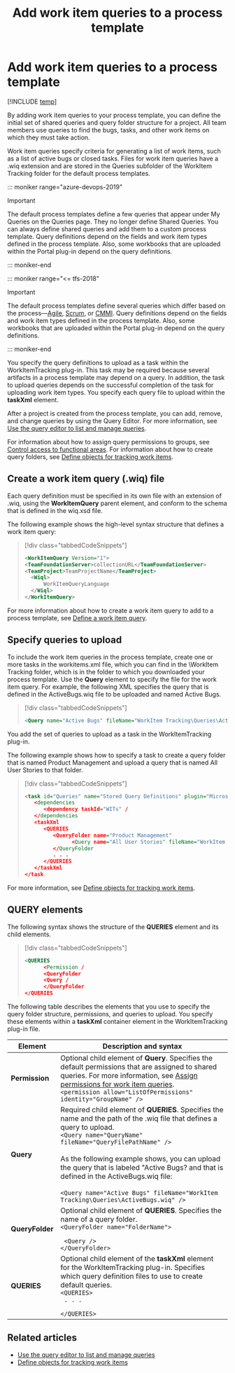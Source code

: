 ﻿---
title: Add work item queries to a process template
titleSuffix: Azure DevOps & TFS
description: Define the initial set of shared queries and query folder structure for a project in Team Foundation Server
ms.technology: devops-agile
ms.assetid: 74f21c5c-76a0-4b0f-9cdf-d599f7a08eeb
ms.author: kaelli
ms.topic: reference
ms.date: 04/11/2019
---

# Add work item queries to a process template

[!INCLUDE [temp](../../includes/customization-phase-0-and-1-plus-version-header.md)]

By adding work item queries to your process template, you can define the initial set of shared queries and query folder structure for a project. All team members use queries to find the bugs, tasks, and other work items on which they must take action.

Work item queries specify criteria for generating a list of work items, such as a list of active bugs or closed tasks. Files for work item queries have a .wiq extension and are stored in the Queries subfolder of the WorkItem Tracking folder for the default process templates.

::: moniker range="azure-devops-2019"

> [!IMPORTANT]  
> The default process templates define a few queries that appear under My Queries on the Queries page. They no longer define Shared Queries. You can always define shared queries and add them to a custom process template. Query definitions depend on the fields and work item types defined in the process template. Also, some workbooks that are uploaded within the Portal plug-in depend on the query definitions.

::: moniker-end

::: moniker range="<= tfs-2018"

> [!IMPORTANT]  
> The default process templates define several queries which differ based on the process&mdash;[Agile](../../boards/work-items/guidance/agile-process.md), [Scrum](../../boards/work-items/guidance/scrum-process.md), or [CMMI](../../boards/work-items/guidance/cmmi-process.md). Query definitions depend on the fields and work item types defined in the process template. Also, some workbooks that are uploaded within the Portal plug-in depend on the query definitions.

::: moniker-end

You specify the query definitions to upload as a task within the WorkItemTracking plug-in. This task may be required because several artifacts in a process template may depend on a query. In addition, the task to upload queries depends on the successful completion of the task for uploading work item types. You specify each query file to upload within the **taskXml** element.

After a project is created from the process template, you can add, remove, and change queries by using the Query Editor. For more information, see [Use the query editor to list and manage queries](../../boards/queries/using-queries.md).

For information about how to assign query permissions to groups, see [Control access to functional areas](control-access-to-functional-areas.md). For information about how to create query folders, see [Define objects for tracking work items](define-objects-track-work-items-plug-in.md).

<a name="create"></a>

## Create a work item query (.wiq) file

Each query definition must be specified in its own file with an extension of .wiq, using the **WorkItemQuery** parent element, and conform to the schema that is defined in the wiq.xsd file.

The following example shows the high-level syntax structure that defines a work item query:

> [!div class="tabbedCodeSnippets"]
>
> ```XML
> <WorkItemQuery Version="1">  
> <TeamFoundationServer>collectionURL</TeamFoundationServer>  
> <TeamProject>TeamProjectName</TeamProject>  
>   <Wiql>  
>       WorkItemQueryLanguage  
>   </Wiql>  
> </WorkItemQuery>  
> ```

For more information about how to create a work item query to add to a process template, see [Define a work item query](define-work-item-query-process-template.md).

<a name="upload"></a>

## Specify queries to upload

To include the work item queries in the process template, create one or more tasks in the workitems.xml file, which you can find in the \WorkItem Tracking folder, which is in the folder to which you downloaded your process template. Use the **Query** element to specify the file for the work item query. For example, the following XML specifies the query that is defined in the ActiveBugs.wiq file to be uploaded and named Active Bugs.

> [!div class="tabbedCodeSnippets"]
>
> ```XML
> <Query name="Active Bugs" fileName="WorkItem Tracking\Queries\ActiveBugs.wiq" /
> ```

You add the set of queries to upload as a task in the WorkItemTracking plug-in.

The following example shows how to specify a task to create a query folder that is named Product Management and upload a query that is named All User Stories to that folder.

> [!div class="tabbedCodeSnippets"]
>
> ```XML
> <task id="Queries" name="Stored Query Definitions" plugin="Microsoft.ProjectCreationWizard.WorkItemTracking" completionMessage=" Work item queries uploaded" /
>    <dependencies
>       <dependency taskId="WITs" /
>    </dependencies
>    <taskXml
>       <QUERIES
>          <QueryFolder name="Product Management"  
>                <Query name="All User Stories" fileName="WorkItem Tracking\Queries\AllUserStories.wiq" /
>          </QueryFolder
>          . . .  
>       </QUERIES
>    </taskXml
> </task
> ```

For more information, see [Define objects for tracking work items](define-objects-track-work-items-plug-in.md).

<a name="elements"></a>

## QUERY elements

The following syntax shows the structure of the **QUERIES** element and its child elements.

> [!div class="tabbedCodeSnippets"]
>
> ```XML
> <QUERIES
>       <Permission /
>       <QueryFolder  
>       <Query /
>       </QueryFolder
> </QUERIES
> ```

The following table describes the elements that you use to specify the query folder structure, permissions, and queries to upload. You specify these elements within a **taskXml** container element in the WorkItemTracking plug-in file.

| Element         | Description and syntax                                                                                                                                                                                                                                                                                                                                                                                                                        |
| --------------- | --------------------------------------------------------------------------------------------------------------------------------------------------------------------------------------------------------------------------------------------------------------------------------------------------------------------------------------------------------------------------------------------------------------------------------------------- |
| **Permission**  | Optional child element of **Query**. Specifies the default permissions that are assigned to shared queries. For more information, see [Assign permissions for work item queries](control-access-to-functional-areas.md#Queries).<br />`<permission allow="ListOfPermissions" identity="GroupName" />`                                                                                                                                         |
| **Query**       | Required child element of **QUERIES**. Specifies the name and the path of the .wiq file that defines a query to upload.<br />`<Query name="QueryName" fileName="QueryFilePathName" />`<br /><br /> As the following example shows, you can upload the query that is labeled "Active Bugs? and that is defined in the ActiveBugs.wiq file:<br /><br />`<Query name="Active Bugs" fileName="WorkItem Tracking\Queries\ActiveBugs.wiq" />`<br /> |
| **QueryFolder** | Optional child element of **QUERIES**. Specifies the name of a query folder.<br/><code>&lt;QueryFolder name="FolderName"&gt; <br/> &lt;Query /&gt; <br/>&lt;/QueryFolder&gt; </code>                                                                                                                                                                                                                                                          |
| **QUERIES**     | Optional child element of the **taskXml** element for the WorkItemTracking plug-in. Specifies which query definition files to use to create default queries.<br/><code>&lt;QUERIES&gt; <br/> . . . <br/>&lt;/QUERIES&gt; </code>                                                                                                                                                                                                              |

## Related articles

* [Use the query editor to list and manage queries](../../boards/queries/using-queries.md)
* [Define objects for tracking work items](define-objects-track-work-items-plug-in.md)
